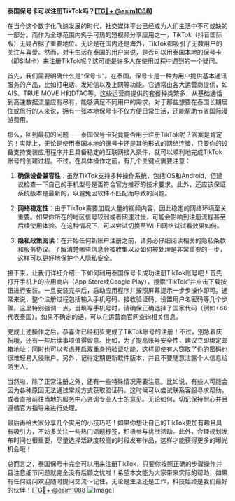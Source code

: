 **泰国保号卡可以注册TikTok吗？[[TG💪+ @esim1088](https://t.me/s/esim1088)]**

在当今这个数字化飞速发展的时代，社交媒体平台已经成为人们生活中不可或缺的一部分。而作为全球范围内炙手可热的短视频分享应用之一，TikTok（抖音国际版）无疑占据了重要地位。无论是在国内还是海外，TikTok都吸引了无数用户的关注与喜爱。然而，对于生活在泰国的用户来说，是否可以用泰国本地的保号卡（即SIM卡）来注册TikTok呢？这可能是许多人在使用过程中遇到的一个疑问。

首先，我们需要明确什么是“保号卡”。在泰国，保号卡是一种为用户提供基本通讯服务的产品，比如打电话、发短信以及上网等功能。它通常由各大运营商提供，如AIS、TRUE MOVE H和DTAC等。这些运营商提供的套餐种类繁多，从基础通话到高速数据流量应有尽有，能够满足不同用户的需求。对于那些想要在泰国长期居住或旅行的人来说，拥有一张本地保号卡不仅方便日常生活，还能帮助节省国际漫游费用。

那么，回到最初的问题——泰国保号卡究竟能否用于注册TikTok呢？答案是肯定的！实际上，无论是使用泰国本地的保号卡还是其他形式的网络连接，只要你的设备支持安装应用程序并且具备稳定的互联网接入条件，就可以顺利地完成TikTok账号的创建过程。不过，在具体操作之前，有几个关键点需要注意：

1. **确保设备兼容性**：虽然TikTok支持多种操作系统，包括iOS和Android，但建议检查一下自己的手机型号是否符合官方推荐的技术要求。此外，还应该保证系统版本是最新的，以避免因软件不匹配而导致的问题。
   
2. **网络稳定性**：由于TikTok需要加载大量的视频内容，因此稳定的网络环境至关重要。如果你所在的地区信号较弱或者网速过慢，可能会影响到注册流程甚至后续使用体验。在这种情况下，可以尝试切换至Wi-Fi网络试试看效果如何。

3. **隐私政策阅读**：在开始任何新账户注册之前，请务必仔细阅读相关的隐私条款和服务协议。了解清楚哪些信息会被收集以及如何被处理是非常重要的一步，这样可以更好地保护个人隐私安全。

接下来，让我们详细介绍一下如何利用泰国保号卡成功注册TikTok账号吧！首先打开手机上的应用商店（App Store或Google Play），搜索“TikTok”并点击下载按钮进行安装。一旦安装完毕后，启动应用程序并按照屏幕提示一步步操作即可。通常来说，整个注册过程包括输入手机号码、接收验证码、设置用户名密码等几个步骤。这里特别强调一点，当填写手机号时，请确保正确选择了国家代码（例如+66代表泰国）。如果不确定的话，可以在运营商官网查询相关信息。

完成上述操作之后，恭喜你已经初步完成了TikTok账号的注册！不过，别急着庆祝哦，还有一些后续事项值得留意。比如，为了提高账号安全性，建议立即绑定邮箱地址；同时也可以考虑开启双重身份验证功能，这样即使有人窃取了你的密码也很难轻易入侵账户。另外，记得定期更新软件版本，并且不要随意泄露个人信息给陌生人。

当然啦，除了正常注册之外，还有一些特殊情况需要注意。比如说，有些人可能会因为各种原因无法通过常规方式获取验证码。这时候可以尝试联系客服寻求帮助，或者直接前往当地的服务中心咨询专业人士的意见。无论如何，切记保持耐心并且遵循官方指导来进行处理。

最后再给大家分享几个实用的小技巧吧！如果你想让自己的TikTok更加有趣且具有吸引力，不妨多关注一些热门话题标签，积极参与挑战活动。此外，合理规划发布时间也很重要，尽量选择活跃度较高的时段发布作品，这样才能获得更多的曝光机会哦！

总而言之，泰国保号卡完全可以用来注册TikTok，只要你按照正确的步骤操作并且注意细节问题就完全没有后顾之忧啦！希望本文能为大家带来实际的帮助，如果有任何疑问欢迎随时提问交流～记住，无论是生活还是工作，科技始终是我们最好的伙伴！[[TG💪+ @esim1088](https://t.me/s/esim1088) ![Image](https://i.postimg.cc/4NQfJmqS/Snipaste-2025-05-13-00-14-12.png)]